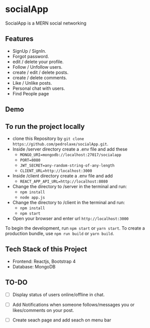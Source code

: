  # socialApp

SocialApp is a MERN social networking

## Features

* SignUp / SignIn.
* Forgot password.
* edit / delete your profile.
* Follow / Unfollow users.
* create / edit / delete posts.
* create / delete comments.
* Like / Unlike posts.
* Personal chat with users.
* Find People page

## Demo 


## To run the project locally

* clone this Repository by `git clone https://github.com/pedrolaxe/socialApp.git`.
* Inside /server directory create a .env file and add these
    - `MONGO_URI=mongodb://localhost:27017/socialapp`
    - `PORT=8080`
    - `JWT_SECRET=any-random-string-of-any-length`
    - `CLIENT_URL=http://localhost:3000`
* Inside /client directory create a .env file and add
    - `REACT_APP_API_URL=http://localhost:8080`
* Change the directory to /server in the terminal and run:
    - `npm install`
    - `node app.js`
* Change the directory to /client in the terminal and run:
    - `npm install`
    - `npm start`
* Open your browser and enter url `http://localhost:3000`

To begin the development, run `npm start` or `yarn start`.
To create a production bundle, use `npm run build` or `yarn build`.

## Tech Stack of this Project

* Frontend: Reactjs, Bootstrap 4
* Database: MongoDB


## TO-DO

- [ ] Display status of users online/offline in chat.
- [ ] Add Notifications when someone follows/messages you or likes/comments on your post. 
- [ ] Create seach page and add seach on menu bar


